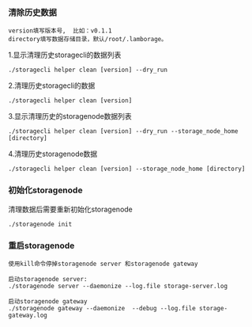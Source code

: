 ### 清除历史数据

```
version填写版本号,  比如：v0.1.1
directory填写数据存储目录，默认/root/.lamborage。
```

1.显示清理历史storagecli的数据列表
```
./storagecli helper clean [version] --dry_run 
```
2.清理历史storagecli的数据
```
./storagecli helper clean [version]  
```
3.显示清理历史的storagenode数据列表
```
./storagecli helper clean [version] --dry_run --storage_node_home [directory]
```
4.清理历史storagenode数据
```
./storagecli helper clean [version] --storage_node_home [directory]
```

### 初始化storagenode

清理数据后需要重新初始化storagenode
```
./storagenode init
```
### 重启storagenode

```
使用kill命令停掉storagenode server 和storagenode gateway

启动storagenode server:  
./storagenode server --daemonize --log.file storage-server.log

启动storagenode gateway
./storagenode gateway --daemonize  --debug --log.file storage-gateway.log

```
